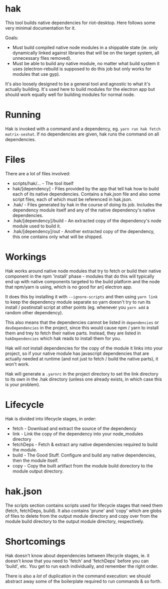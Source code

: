 hak
===

This tool builds native dependencies for riot-desktop. Here follows some very minimal
documentation for it.

Goals:
 * Must build compiled native node modules in a shippable state
   (ie. only dynamically linked against libraries that will be on the
   target system, all unnecessary files removed).
 * Must be able to build any native module, no matter what build system
   it uses (electron-rebuild is supposed to do this job but only works
   for modules that use gyp).

It's also loosely designed to be a general tool and agnostic to what it's
actually building. It's used here to build modules for the electron app
but should work equally well for building modules for normal node.

Running
=======
Hak is invoked with a command and a dependency, eg. `yarn run hak fetch matrix-seshat`.
If no dependencies are given, hak runs the command on all dependencies.

Files
=====
There are a lot of files involved:

 * scripts/hak/... - The tool itself
 * hak/[dependency] - Files provided by the app that tell hak how to build each of its native dependencies.
       Contains a hak.json file and also some script files, each of which must be referenced in hak.json.
 * .hak/ - Files generated by hak in the course of doing its job. Includes the dependency module itself and
       any of the native dependency's native dependencies.
 * .hak/[dependency]/build - An extracted copy of the dependency's node module used to build it.
 * .hak/[dependency]/out - Another extracted copy of the dependency, this one contains only what will be shipped.

Workings
========
Hak works around native node modules that try to fetch or build their native component in
the npm 'install' phase - modules that do this will typically end up with native components
targeted to the build platform and the node that npm/yarn is using, which is no good for an]
electron app.

It does this by installing it with `--ignore-scripts` and then using `yarn link` to keep the
dependency module separate so yarn doesn't try to run its install / postinstall script
at other points (eg. whenever you `yarn add` a random other dependency).

This also means that the dependencies cannot be listed in `dependencies` or
`devDependencies` in the project, since this would cause npm / yarn to install them and
trey to fetch their native parts. Instead, they are listed in `hakDependencies` which
hak reads to install them for you.

Hak will *not* install dependencies for the copy of the module it links into your
project, so if your native module has javascript dependencies that are actually needed at
runtime (and not just to fetch / build the native parts), it won't work.

Hak will generate a `.yarnrc` in the project directory to set the link directory to its
own in the .hak directory (unless one already exists, in which case this is your problem).

Lifecycle
=========
Hak is divided into lifecycle stages, in order:
 * fetch - Download and extract the source of the dependency
 * link - Link the copy of the dependency into your node_modules directory
 * fetchDeps - Fetch & extract any native dependencies required to build the module.
 * build - The Good Stuff. Configure and build any native dependencies, then the module itself.
 * copy - Copy the built artifact from the module build dorectory to the module output directory.

hak.json
========
The scripts section contains scripts used for lifecycle stages that need them (fetch, fetchDeps, build).
It also contains 'prune' and 'copy' which are globs of files to delete from the output module directory
and copy over from the module build directory to the output module directory, respectively.

Shortcomings
============
Hak doesn't know about dependencies between lifecycle stages, ie. it doesn't know that you need to
'fetch' and 'fetchDeps' before you can 'build', etc. You get to run each individually, and remember
the right order.

There is also a *lot* of duplication in the command execution: we should abstract away
some of the boilerplate required to run commands & so forth.
